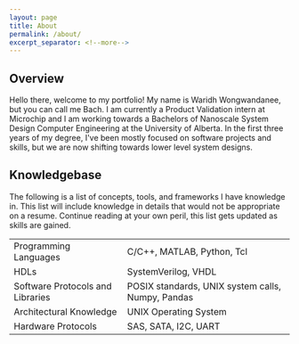 ```yaml
---
layout: page
title: About
permalink: /about/
excerpt_separator: <!--more-->
---
```


## Overview

Hello there, welcome to my portfolio! My name is Waridh Wongwandanee, but you can call me Bach. I am currently a Product Validation intern at Microchip and I
am working towards a Bachelors of Nanoscale System Design Computer Engineering
at the University of Alberta. In the first three years of my degree, I've been
mostly focused on software projects and skills, but we are now shifting towards
lower level system designs.

## Knowledgebase

The following is a list of concepts, tools, and frameworks I have knowledge in.
This list will include knowledge in details that would not be appropriate on
a resume. Continue reading at your own peril, this list gets updated as skills
are gained.
<!--more-->

| | |
| --- | --- |
| Programming Languages | C/C++, MATLAB, Python, Tcl |
| HDLs | SystemVerilog, VHDL |
| Software Protocols and Libraries | POSIX standards, UNIX system calls, Numpy, Pandas |
| Architectural Knowledge | UNIX Operating System |
| Hardware Protocols | SAS, SATA, I2C, UART |
